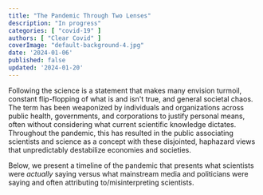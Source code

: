 ```yaml
---
title: "The Pandemic Through Two Lenses"
description: "In progress"
categories: [ "covid-19" ]
authors: [ "Clear Covid" ]
coverImage: "default-background-4.jpg"
date: '2024-01-06'
published: false
updated: '2024-01-20'
---
```

<script> // usables
	import RecipeCard from '$lib/components/usables/RecipeCard/RecipeCard.svelte';

  import NewsLine from '$lib/components/internal/projects/NewsLine/NewsLine.svelte';

</script>

Following the science is a statement that makes many envision turmoil, constant flip-flopping of what is and isn't true, and general societal chaos. The term has been weaponized by individuals and organizations across public health, governments, and corporations to justify personal means, often without considering what current scientific knowledge dictates. Throughout the pandemic, this has resulted in the public associating scientists and science as a concept with these disjointed, haphazard views that unpredictably destabilize economies and societies.

Below, we present a timeline of the pandemic that presents what scientists were *actually* saying versus what mainstream media and politicians were saying and often attributing to/misinterpreting scientists.

<NewsLine />

